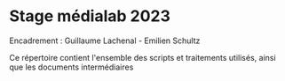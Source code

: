 # Stage médialab 2023

Encadrement : Guillaume Lachenal - Emilien Schultz

Ce répertoire contient l'ensemble des scripts et traitements utilisés, ainsi que les documents intermédiaires